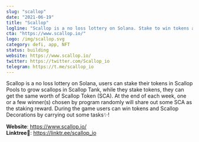 ```yaml
---
slug: "scallop"
date: "2021-06-19"
title: "Scallop"
logline: "Scallop is a no loss lottery on Solana. Stake to win tokens and NFTs✨!"
cta: "https://www.scallop.io/"
logo: /img/scallop.svg
category: defi, app, NFT
status: building
website: https://www.scallop.io/
twitter: https://twitter.com/Scallop_io
telegram: https://t.me/scallop_io
---
```


Scallop is a no loss lottery on Solana, users can stake their tokens in Scallop Pools to grow scallops in Scallop Tank, while they stake tokens, they can get the same worth of Scallop Token (SCA). 
At the end of each week, one or a few winner(s) chosen by program randomly will share out some SCA as the staking reward. During the game users can win tokens and Scallop Decorations by carrying out some tasks✨!

<b>Website</b>: https://www.scallop.io/ </br>
<b>Linktree🌲</b>: https://linktr.ee/scallop_io </br>
